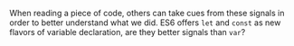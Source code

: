 When reading a piece of code, others can take cues from these signals in order to better understand what we did. ES6 offers `let` and `const` as new flavors of variable declaration, are they better signals than `var`?

